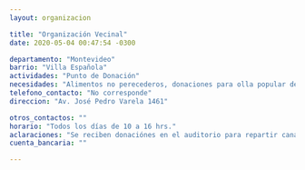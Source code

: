 ```yaml
---
layout: organizacion

title: "Organización Vecinal"
date: 2020-05-04 00:47:54 -0300

departamento: "Montevideo"
barrio: "Villa Española"
actividades: "Punto de Donación"
necesidades: "Alimentos no perecederos, donaciones para olla popular de la zona."
telefono_contacto: "No corresponde"
direccion: "Av. José Pedro Varela 1461"

otros_contactos: ""
horario: "Todos los días de 10 a 16 hrs."
aclaraciones: "Se reciben donaciónes en el auditorio para repartir canastas en la zona."
cuenta_bancaria: ""

---
```

